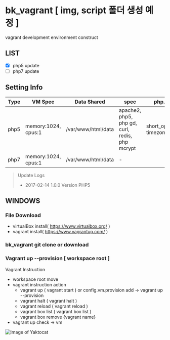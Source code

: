 # bk_vagrant [ img, script 폴더 생성 예정 ]
vagrant development environment construct


## LIST
- [X] php5 update
- [ ] php7 update

## Setting Info
Type | VM Spec | Data Shared | spec | php.ini setting
------------ | ------------- | ------------- | ------------- | -------------
php5 | memory:1024, cpus:1 | /var/www/html/data | apache2, php5, php gd, curl, redis, php mcrypt | short_open_tag=on, timezone=Asia/Seoul
php7 | memory:1024, cpus:1 | /var/www/html/data | - | 



> Update Logs
> - 2017-02-14 1.0.0 Version PHP5


## WINDOWS

### File Download
   * virtualBox install( https://www.virtualbox.org/ )
   * vagrant install( https://www.vagrantup.com/ )
   
### bk_vagrant git clone or download
   
### Vagrant up --provision [ workspace root ]

Vagrant Instruction
* workspace root move
* vagrant instruction action
  - vagrant up ( vagrant start ) or config.vm.provision add -> vagrant up --provision
  - vagrant halt ( vagrant halt )
  - vagrant reload ( vagrant reload )
  - vagrant box list ( vagrant box list )
  - vagrant box remove {vagrant name}
* vagrant up check -> vm

![Image of Yaktocat](http://bkjeon1614.vps.phps.kr/bkjeon/uploads/cache/post/2017/02/thumb-994f09ae65ffed35f3690f4c33b080d0_600x0.png)
